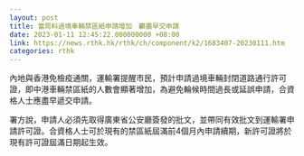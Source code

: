 ```yaml
---
layout: post
title: 當局料過境車輛禁區紙申請增加　籲盡早交申請
date: 2023-01-11 12:45:22.000000000 +08:00
link: https://news.rthk.hk/rthk/ch/component/k2/1683407-20230111.htm
categories: rthk
---
```


內地與香港免檢疫通關，運輸署提醒市民，預計申請過境車輛封閉道路通行許可證，即中港車輛禁區紙的人數會顯著增加，為避免輪候時間過長或延誤申請，合資格人士應盡早遞交申請。
 
署方說，申請人必須先取得廣東省公安廳簽發的批文，並帶同有效批文到運輸署申請許可證。合資格人士可於現有的禁區紙屆滿前4個月內申請續期，新許可證將於現有許可證屆滿日期起生效。
